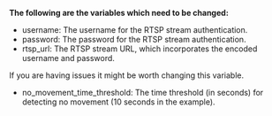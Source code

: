 **The following are the variables which need to be changed:**
- username: The username for the RTSP stream authentication.
- password: The password for the RTSP stream authentication.
- rtsp_url: The RTSP stream URL, which incorporates the encoded username and password.

If you are having issues it might be worth changing this variable.
- no_movement_time_threshold: The time threshold (in seconds) for detecting no movement (10 seconds in the example).
